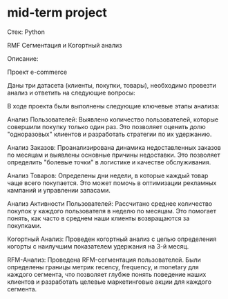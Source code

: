 # mid-term project

Стек: Python

RMF Сегментация и Когортный анализ

Описание:

Проект e-commerce

Даны три датасета (клиенты, покупки, товары), необходимо провезти анализ и ответить на следующие вопросы:

В ходе проекта были выполнены следующие ключевые этапы анализа:

Анализ Пользователей:
Выявлено количество пользователей, которые совершили покупку только один раз. Это позволяет оценить долю "одноразовых" клиентов и разработать стратегии по их удержанию.


Анализ Заказов:
Проанализирована динамика недоставленных заказов по месяцам и выявлены основные причины недоставки. Это позволяет определить "болевые точки" в логистике и качестве обслуживания.


Анализ Товаров:
Определены дни недели, в которые каждый товар чаще всего покупается. Это может помочь в оптимизации рекламных кампаний и управлении запасами.


Анализ Активности Пользователей:
Рассчитано среднее количество покупок у каждого пользователя в неделю по месяцам. Это помогает понять, как часто в среднем наши клиенты возвращаются за покупками.


Когортный Анализ:
Проведен когортный анализ с целью определения когорты с наилучшим показателем удержания на 3-й месяц.


RFM-Анализ:
Проведена RFM-сегментация пользователей. Были определены границы метрик recency, frequency, и monetary для каждого сегмента, что позволяет глубже понять поведение наших клиентов и разработать целевые маркетинговые акции для каждого сегмента.